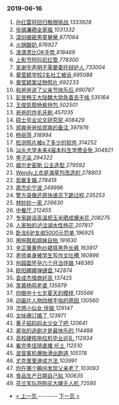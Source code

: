 ### 2019-06-16 
1. [ 孙红雷将回归极限挑战 ](https://s.weibo.com/weibo?q=%23%E5%AD%99%E7%BA%A2%E9%9B%B7%E5%B0%86%E5%9B%9E%E5%BD%92%E6%9E%81%E9%99%90%E6%8C%91%E6%88%98%23&Refer=top) *1333928*
1. [ 张镐濂晒全家福 ](https://s.weibo.com/weibo?q=%23%E5%BC%A0%E9%95%90%E6%BF%82%E6%99%92%E5%85%A8%E5%AE%B6%E7%A6%8F%23&Refer=top) *1031332*
1. [ 深圳被砸男童舅舅 ](https://s.weibo.com/weibo?q=%23%E6%B7%B1%E5%9C%B3%E8%A2%AB%E7%A0%B8%E7%94%B7%E7%AB%A5%E8%88%85%E8%88%85%23&Refer=top) *877064*
1. [ 火锅酸奶 ](https://s.weibo.com/weibo?q=%23%E7%81%AB%E9%94%85%E9%85%B8%E5%A5%B6%23&Refer=top) *876927*
1. [ 凌潇肃比OK手势 ](https://s.weibo.com/weibo?q=%23%E5%87%8C%E6%BD%87%E8%82%83%E6%AF%94OK%E6%89%8B%E5%8A%BF%23&Refer=top) *818469*
1. [ 上影节阿玛尼红管 ](https://s.weibo.com/weibo?q=%23%E4%B8%8A%E5%BD%B1%E8%8A%82%E9%98%BF%E7%8E%9B%E5%B0%BC%E7%BA%A2%E7%AE%A1%23&Refer=top) *778300*
1. [ 吴谢宇声明不需要委托辩护人 ](https://s.weibo.com/weibo?q=%23%E5%90%B4%E8%B0%A2%E5%AE%87%E5%A3%B0%E6%98%8E%E4%B8%8D%E9%9C%80%E8%A6%81%E5%A7%94%E6%89%98%E8%BE%A9%E6%8A%A4%E4%BA%BA%23&Refer=top) *733004*
1. [ 章莹颖学校2名社工被诉 ](https://s.weibo.com/weibo?q=%23%E7%AB%A0%E8%8E%B9%E9%A2%96%E5%AD%A6%E6%A0%A12%E5%90%8D%E7%A4%BE%E5%B7%A5%E8%A2%AB%E8%AF%89%23&Refer=top) *695088*
1. [ 章莹颖案证物照片 ](https://s.weibo.com/weibo?q=%23%E7%AB%A0%E8%8E%B9%E9%A2%96%E6%A1%88%E8%AF%81%E7%89%A9%E7%85%A7%E7%89%87%23&Refer=top) *692233*
1. [ 和爸爸说了父亲节快乐后 ](https://s.weibo.com/weibo?q=%23%E5%92%8C%E7%88%B8%E7%88%B8%E8%AF%B4%E4%BA%86%E7%88%B6%E4%BA%B2%E8%8A%82%E5%BF%AB%E4%B9%90%E5%90%8E%23&Refer=top) *690787*
1. [ 彭昱畅王大陆魏大勋急着去干啥 ](https://s.weibo.com/weibo?q=%23%E5%BD%AD%E6%98%B1%E7%95%85%E7%8E%8B%E5%A4%A7%E9%99%86%E9%AD%8F%E5%A4%A7%E5%8B%8B%E6%80%A5%E7%9D%80%E5%8E%BB%E5%B9%B2%E5%95%A5%23&Refer=top) *535164*
1. [ 王俊凯帮杨紫拎包 ](https://s.weibo.com/weibo?q=%23%E7%8E%8B%E4%BF%8A%E5%87%AF%E5%B8%AE%E6%9D%A8%E7%B4%AB%E6%8B%8E%E5%8C%85%23&Refer=top) *502501*
1. [ 爸爸的炸毛牙刷 ](https://s.weibo.com/weibo?q=%23%E7%88%B8%E7%88%B8%E7%9A%84%E7%82%B8%E6%AF%9B%E7%89%99%E5%88%B7%23&Refer=top) *457035*
1. [ 硕士毕业论文研究屁 ](https://s.weibo.com/weibo?q=%E7%A1%95%E5%A3%AB%E6%AF%95%E4%B8%9A%E8%AE%BA%E6%96%87%E7%A0%94%E7%A9%B6%E5%B1%81&Refer=top) *408429*
1. [ 郑爽爸爸给郑爽的备注 ](https://s.weibo.com/weibo?q=%23%E9%83%91%E7%88%BD%E7%88%B8%E7%88%B8%E7%BB%99%E9%83%91%E7%88%BD%E7%9A%84%E5%A4%87%E6%B3%A8%23&Refer=top) *397976*
1. [ 杨丽萍 ](https://s.weibo.com/weibo?q=%E6%9D%A8%E4%B8%BD%E8%90%8D&Refer=top) *318994*
1. [ 检测照片被p了多少的软件 ](https://s.weibo.com/weibo?q=%23%E6%A3%80%E6%B5%8B%E7%85%A7%E7%89%87%E8%A2%ABp%E4%BA%86%E5%A4%9A%E5%B0%91%E7%9A%84%E8%BD%AF%E4%BB%B6%23&Refer=top) *314252*
1. [ 汕头大学未来4届本科生学费全免 ](https://s.weibo.com/weibo?q=%23%E6%B1%95%E5%A4%B4%E5%A4%A7%E5%AD%A6%E6%9C%AA%E6%9D%A54%E5%B1%8A%E6%9C%AC%E7%A7%91%E7%94%9F%E5%AD%A6%E8%B4%B9%E5%85%A8%E5%85%8D%23&Refer=top) *304921*
1. [ 李子柒 ](https://s.weibo.com/weibo?q=%23%E6%9D%8E%E5%AD%90%E6%9F%92%23&Refer=top) *294322*
1. [ 威尔史密斯 公主造型 ](https://s.weibo.com/weibo?q=%E5%A8%81%E5%B0%94%E5%8F%B2%E5%AF%86%E6%96%AF%20%E5%85%AC%E4%B8%BB%E9%80%A0%E5%9E%8B&Refer=top) *279592*
1. [ Wendy上衣是海草包改造的 ](https://s.weibo.com/weibo?q=%23Wendy%E4%B8%8A%E8%A1%A3%E6%98%AF%E6%B5%B7%E8%8D%89%E5%8C%85%E6%94%B9%E9%80%A0%E7%9A%84%23&Refer=top) *278803*
1. [ 哲赢复婚 ](https://s.weibo.com/weibo?q=%23%E5%93%B2%E8%B5%A2%E5%A4%8D%E5%A9%9A%23&Refer=top) *278419*
1. [ 周杰伦宁波 ](https://s.weibo.com/weibo?q=%23%E5%91%A8%E6%9D%B0%E4%BC%A6%E5%AE%81%E6%B3%A2%23&Refer=top) *249996*
1. [ 警方录像还原快递员下跪过程 ](https://s.weibo.com/weibo?q=%23%E8%AD%A6%E6%96%B9%E5%BD%95%E5%83%8F%E8%BF%98%E5%8E%9F%E5%BF%AB%E9%80%92%E5%91%98%E4%B8%8B%E8%B7%AA%E8%BF%87%E7%A8%8B%23&Refer=top) *235253*
1. [ 林妙妙一家 ](https://s.weibo.com/weibo?q=%23%E6%9E%97%E5%A6%99%E5%A6%99%E4%B8%80%E5%AE%B6%23&Refer=top) *226630*
1. [ 中餐厅 ](https://s.weibo.com/weibo?q=%E4%B8%AD%E9%A4%90%E5%8E%85&Refer=top) *212455*
1. [ 专家辟谣高温把玉米晒成爆米花 ](https://s.weibo.com/weibo?q=%23%E4%B8%93%E5%AE%B6%E8%BE%9F%E8%B0%A3%E9%AB%98%E6%B8%A9%E6%8A%8A%E7%8E%89%E7%B1%B3%E6%99%92%E6%88%90%E7%88%86%E7%B1%B3%E8%8A%B1%23&Refer=top) *208275*
1. [ 人家拍的泸沽湖水性杨花 ](https://s.weibo.com/weibo?q=%23%E4%BA%BA%E5%AE%B6%E6%8B%8D%E7%9A%84%E6%B3%B8%E6%B2%BD%E6%B9%96%E6%B0%B4%E6%80%A7%E6%9D%A8%E8%8A%B1%23&Refer=top) *207817*
1. [ 卧龙6驴友收5000元罚单 ](https://s.weibo.com/weibo?q=%23%E5%8D%A7%E9%BE%996%E9%A9%B4%E5%8F%8B%E6%94%B65000%E5%85%83%E7%BD%9A%E5%8D%95%23&Refer=top) *196925*
1. [ 用拖鞋和姐妹自拍 ](https://s.weibo.com/weibo?q=%23%E7%94%A8%E6%8B%96%E9%9E%8B%E5%92%8C%E5%A7%90%E5%A6%B9%E8%87%AA%E6%8B%8D%23&Refer=top) *191630*
1. [ 辛芷蕾黄色纱裙搭黑色长裤 ](https://s.weibo.com/weibo?q=%23%E8%BE%9B%E8%8A%B7%E8%95%BE%E9%BB%84%E8%89%B2%E7%BA%B1%E8%A3%99%E6%90%AD%E9%BB%91%E8%89%B2%E9%95%BF%E8%A3%A4%23&Refer=top) *163917*
1. [ 老师单身被学生写作文吐槽 ](https://s.weibo.com/weibo?q=%23%E8%80%81%E5%B8%88%E5%8D%95%E8%BA%AB%E8%A2%AB%E5%AD%A6%E7%94%9F%E5%86%99%E4%BD%9C%E6%96%87%E5%90%90%E6%A7%BD%23&Refer=top) *160896*
1. [ 何超盈怀孕六个月当伴娘 ](https://s.weibo.com/weibo?q=%23%E4%BD%95%E8%B6%85%E7%9B%88%E6%80%80%E5%AD%95%E5%85%AD%E4%B8%AA%E6%9C%88%E5%BD%93%E4%BC%B4%E5%A8%98%23&Refer=top) *146385*
1. [ 欧阳娜娜弹键盘 ](https://s.weibo.com/weibo?q=%23%E6%AC%A7%E9%98%B3%E5%A8%9C%E5%A8%9C%E5%BC%B9%E9%94%AE%E7%9B%98%23&Refer=top) *142874*
1. [ 袁成杰情商好高 ](https://s.weibo.com/weibo?q=%23%E8%A2%81%E6%88%90%E6%9D%B0%E6%83%85%E5%95%86%E5%A5%BD%E9%AB%98%23&Refer=top) *137425*
1. [ 羡慕杨鸣老婆 ](https://s.weibo.com/weibo?q=%23%E7%BE%A1%E6%85%95%E6%9D%A8%E9%B8%A3%E8%80%81%E5%A9%86%23&Refer=top) *135979*
1. [ 你眼中十七岁夏天的模样 ](https://s.weibo.com/weibo?q=%23%E4%BD%A0%E7%9C%BC%E4%B8%AD%E5%8D%81%E4%B8%83%E5%B2%81%E5%A4%8F%E5%A4%A9%E7%9A%84%E6%A8%A1%E6%A0%B7%23&Refer=top) *135566*
1. [ 动画片人物四根手指的原因 ](https://s.weibo.com/weibo?q=%23%E5%8A%A8%E7%94%BB%E7%89%87%E4%BA%BA%E7%89%A9%E5%9B%9B%E6%A0%B9%E6%89%8B%E6%8C%87%E7%9A%84%E5%8E%9F%E5%9B%A0%23&Refer=top) *130560*
1. [ 次惑小仙女 伴娘 ](https://s.weibo.com/weibo?q=%E6%AC%A1%E6%83%91%E5%B0%8F%E4%BB%99%E5%A5%B3%20%E4%BC%B4%E5%A8%98&Refer=top) *129147*
1. [ 文咏珊订婚了 ](https://s.weibo.com/weibo?q=%23%E6%96%87%E5%92%8F%E7%8F%8A%E8%AE%A2%E5%A9%9A%E4%BA%86%23&Refer=top) *123971*
1. [ 黄子韬妈妈太少女了吧 ](https://s.weibo.com/weibo?q=%23%E9%BB%84%E5%AD%90%E9%9F%AC%E5%A6%88%E5%A6%88%E5%A4%AA%E5%B0%91%E5%A5%B3%E4%BA%86%E5%90%A7%23&Refer=top) *120641*
1. [ 紧张的追剧才是最快乐的 ](https://s.weibo.com/weibo?q=%23%E7%B4%A7%E5%BC%A0%E7%9A%84%E8%BF%BD%E5%89%A7%E6%89%8D%E6%98%AF%E6%9C%80%E5%BF%AB%E4%B9%90%E7%9A%84%23&Refer=top) *114488*
1. [ 高校硬核拖拉机毕业巡礼 ](https://s.weibo.com/weibo?q=%23%E9%AB%98%E6%A0%A1%E7%A1%AC%E6%A0%B8%E6%8B%96%E6%8B%89%E6%9C%BA%E6%AF%95%E4%B8%9A%E5%B7%A1%E7%A4%BC%23&Refer=top) *112934*
1. [ 看完李佳琦直播 吃土 ](https://s.weibo.com/weibo?q=%E7%9C%8B%E5%AE%8C%E6%9D%8E%E4%BD%B3%E7%90%A6%E7%9B%B4%E6%92%AD%20%E5%90%83%E5%9C%9F&Refer=top) *112510*
1. [ 波音客机爆胎滑出跑道 ](https://s.weibo.com/weibo?q=%23%E6%B3%A2%E9%9F%B3%E5%AE%A2%E6%9C%BA%E7%88%86%E8%83%8E%E6%BB%91%E5%87%BA%E8%B7%91%E9%81%93%23&Refer=top) *105178*
1. [ 尤克里里速成方法 ](https://s.weibo.com/weibo?q=%E5%B0%A4%E5%85%8B%E9%87%8C%E9%87%8C%E9%80%9F%E6%88%90%E6%96%B9%E6%B3%95&Refer=top) *103991*
1. [ 你在哪个瞬间发现父亲老了 ](https://s.weibo.com/weibo?q=%23%E4%BD%A0%E5%9C%A8%E5%93%AA%E4%B8%AA%E7%9E%AC%E9%97%B4%E5%8F%91%E7%8E%B0%E7%88%B6%E4%BA%B2%E8%80%81%E4%BA%86%23&Refer=top) *103093*
1. [ 食品生产日期自己贴 ](https://s.weibo.com/weibo?q=%E9%A3%9F%E5%93%81%E7%94%9F%E4%BA%A7%E6%97%A5%E6%9C%9F%E8%87%AA%E5%B7%B1%E8%B4%B4&Refer=top) *100635*
1. [ 芬兰军队将购买大疆无人机 ](https://s.weibo.com/weibo?q=%E8%8A%AC%E5%85%B0%E5%86%9B%E9%98%9F%E5%B0%86%E8%B4%AD%E4%B9%B0%E5%A4%A7%E7%96%86%E6%97%A0%E4%BA%BA%E6%9C%BA&Refer=top) *72595* 

- [ < 上一页 ](https://github.com/able8/weibo-hot-record/blob/master/2019-06-15.md) -------- [ 下一页 > ](https://github.com/able8/weibo-hot-record/blob/master/2019-06-17.md)